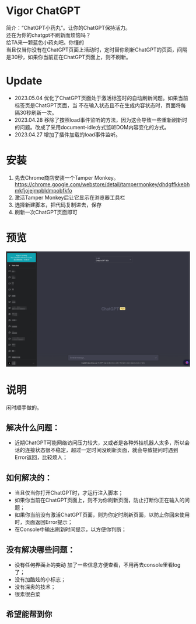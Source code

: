 # Vigor ChatGPT
简介：“ChatGPT小药丸”。让你的ChatGPT保持活力。  
还在为你的chatgpt不刷新而烦恼吗？  
给TA来一颗蓝色小药丸吧。你懂的  
当且仅当你没有在ChatGPT页面上活动时，定时替你刷新ChatGPT的页面，间隔是30秒，如果你当前正在ChatGPT页面上，则不刷新。

# Update
- 2023.05.04 优化了ChatGPT页面处于激活标签时的自动刷新问题。如果当前标签页是ChatGPT页面，当 不在输入状态且不在生成内容状态时，页面将每隔30秒刷新一次。
- 2023.04.28 移除了按照load事件监听的方法，因为这会导致一些重新刷新时的问题。改成了采用document-idle方式监听DOM内容变化的方式。
- 2023.04.27 增加了插件加载的load事件监听。

# 安装
1. 先去Chrome商店安装一个Tamper Monkey。https://chrome.google.com/webstore/detail/tampermonkey/dhdgffkkebhmkfjojejmpbldmpobfkfo
2. 激活Tamper Monkey后让它显示在浏览器工具栏
3. 选择新建脚本，把代码复制进去，保存
4. 刷新一次ChatGPT页面即可

# 预览
![这是界面](https://github.com/tsaijamey/Vigor-Chatgpt/blob/main/screenshot.png "Preview Interface")

# 说明
闲时顺手做的。

## 解决什么问题：
- 近期ChatGPT可能网络访问压力较大，又或者是各种外挂机器人太多，所以会话的连接状态很不稳定，超过一定时间没刷新页面，就会导致提问时遇到Error返回，比较烦人；

## 如何解决的：
- 当且仅当你打开ChatGPT时，才运行注入脚本；
- 如果你当前在ChatGPT页面上，则不为你刷新页面，防止打断你正在输入的问题；
- 如果你当前没有激活ChatGPT页面，则为你定时刷新页面，以防止你回来使用时，页面返回Error提示；
- 在Console中输出刷新时间提示，以方便你判断；

## 没有解决哪些问题：
- ~~没有任何界面上的变动~~ 加了一些信息方便查看，不用再去console里看log了；
- 没有加酷炫的小标志；
- 没有深奥的技术；
- 很素很白菜

## 希望能帮到你
